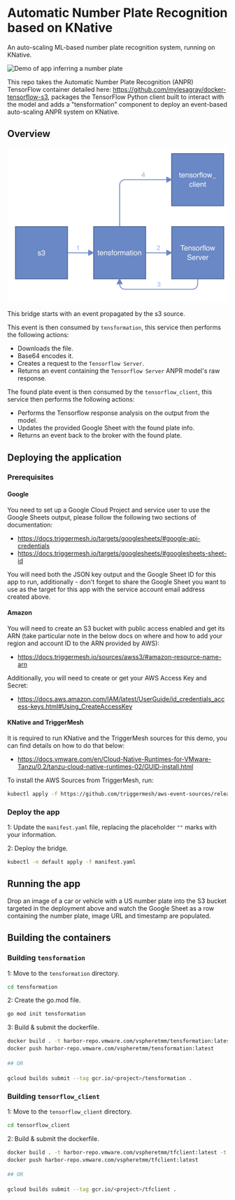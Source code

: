 # Automatic Number Plate Recognition based on KNative

An auto-scaling ML-based number plate recognition system, running on KNative.

![Demo of app inferring a number plate](img/demo.gif)

This repo takes the Automatic Number Plate Recognition (ANPR) TensorFlow container detailed here: <https://github.com/mylesagray/docker-tensorflow-s3>, packages the TensorFlow Python client built to interact with the model and adds a "tensformation" component to deploy an event-based auto-scaling ANPR system on KNative.

## Overview

![Architecture Overview](./img/overview.png)

This bridge starts with an event propagated by the s3 source.

This event is then consumed by `tensformation`, this service then performs the following actions:

* Downloads the file.
* Base64 encodes it.
* Creates a request to the `Tensorflow Server`.
* Returns an event containing the `Tensorflow Server` ANPR model's raw response.

The found plate event is then consumed by the `tensorflow_client`, this service then performs the following actions:

* Performs the Tensorflow response analysis on the output from the model.
* Updates the provided Google Sheet with the found plate info.
* Returns an event back to the broker with the found plate.

## Deploying the application

### Prerequisites

#### Google

You need to set up a Google Cloud Project and service user to use the Google Sheets output, please follow the following two sections of documentation:

* <https://docs.triggermesh.io/targets/googlesheets/#google-api-credentials>
* <https://docs.triggermesh.io/targets/googlesheets/#googlesheets-sheet-id>

You will need both the JSON key output and the Google Sheet ID for this app to run, additionally - don't forget to share the Google Sheet you want to use as the target for this app with the service account email address created above.

#### Amazon

You will need to create an S3 bucket with public access enabled and get its ARN (take particular note in the below docs on where and how to add your region and account ID to the ARN provided by AWS):

* <https://docs.triggermesh.io/sources/awss3/#amazon-resource-name-arn>

Additionally, you will need to create or get your AWS Access Key and Secret:

* <https://docs.aws.amazon.com/IAM/latest/UserGuide/id_credentials_access-keys.html#Using_CreateAccessKey>

#### KNative and TriggerMesh

It is required to run KNative and the TriggerMesh sources for this demo, you can find details on how to do that below:

* <https://docs.vmware.com/en/Cloud-Native-Runtimes-for-VMware-Tanzu/0.2/tanzu-cloud-native-runtimes-02/GUID-install.html>

To install the AWS Sources from TriggerMesh, run:

```sh
kubectl apply -f https://github.com/triggermesh/aws-event-sources/releases/download/v1.6.0/aws-event-sources.yaml
```

### Deploy the app

1: Update the `manifest.yaml` file, replacing the placeholder `""` marks with your information.

2: Deploy the bridge.

```sh
kubectl -n default apply -f manifest.yaml
```

## Running the app

Drop an image of a car or vehicle with a US number plate into the S3 bucket targeted in the deployment above and watch the Google Sheet as a row containing the number plate, image URL and timestamp are populated.
## Building the containers

### Building `tensformation`

1: Move to the `tensformation` directory.

```sh
cd tensformation
```

2: Create the go.mod file.

```sh
go mod init tensformation
```

3: Build & submit the dockerfile.

```sh
docker build . -t harbor-repo.vmware.com/vspheretmm/tensformation:latest -t tensformation:latest
docker push harbor-repo.vmware.com/vspheretmm/tensformation:latest

## OR

gcloud builds submit --tag gcr.io/<project>/tensformation .
```

### Building `tensorflow_client`

1: Move to the `tensorflow_client` directory.

```sh
cd tensorflow_client
```

2: Build & submit the dockerfile.

```sh
docker build . -t harbor-repo.vmware.com/vspheretmm/tfclient:latest -t tfclient:latest
docker push harbor-repo.vmware.com/vspheretmm/tfclient:latest

## OR

gcloud builds submit --tag gcr.io/<project>/tfclient .
```
